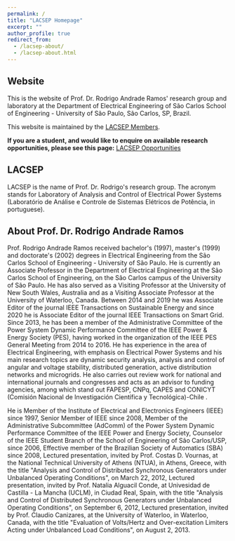 ```yaml
---
permalink: /
title: "LACSEP Homepage"
excerpt: ""
author_profile: true
redirect_from: 
  - /lacsep-about/
  - /lacsep-about.html
---
```


## Website
This is the website of Prof. Dr. Rodrigo Andrade Ramos' research group and laboratory at the Department of Electrical Engineering of São Carlos School of Engineering - University of São Paulo, São Carlos, SP, Brazil.

This website is maintained by the [LACSEP Members](https://lacsep.github.io/lacsep-members/).

**If you are a student, and would like to enquire on available research opportunities, please see this page:** [LACSEP Opportunities](https://lacsep.github.io/lacsep-opportunities/)

## LACSEP
LACSEP is the name of Prof. Dr. Rodrigo's research group. The acronym stands for Laboratory of Analysis and Control of Electrical Power Systems (Laboratório de Análise e Controle de Sistemas Elétricos de Potência, in portuguese). 

## About Prof. Dr. Rodrigo Andrade Ramos
Prof. Rodrigo Andrade Ramos received bachelor's (1997), master's (1999) and doctorate's (2002) degrees in Electrical Engineering from the São Carlos School of Engineering - University of São Paulo. He is currently an Associate Professor in the Department of Electrical Engineering at the São Carlos School of Engineering, on the São Carlos campus of the University of São Paulo. He has also served as a Visiting Professor at the University of New South Wales, Australia and as a Visiting Associate Professor at the University of Waterloo, Canada. Between 2014 and 2019 he was Associate Editor of the journal IEEE Transactions on Sustainable Energy and since 2020 he is Associate Editor of the journal IEEE Transactions on Smart Grid. Since 2013, he has been a member of the Administrative Committee of the Power System Dynamic Performance Committee of the IEEE Power & Energy Society (PES), having worked in the organization of the IEEE PES General Meeting from 2014 to 2016. He has experience in the area of Electrical Engineering, with emphasis on Electrical Power Systems and his main research topics are dynamic security analysis, analysis and control of angular and voltage stability, distributed generation, active distribution networks and microgrids. He also carries out review work for national and international journals and congresses and acts as an advisor to funding agencies, among which stand out FAPESP, CNPq, CAPES and CONICYT (Comisión Nacional de Investigación Científica y Tecnológica)-Chile .

He is Member of the Institute of Electrical and Electronics Engineers (IEEE) since 1997, Senior Member of IEEE since 2008, Member of the Administrative Subcommittee (AdComm) of the Power System Dynamic Performance Committee of the IEEE Power and Energy Society, Counselor of the IEEE Student Branch of the School of Engineering of São Carlos/USP, since 2006, Effective member of the Brazilian Society of Automatics (SBA) since 2008, Lectured presentation, invited by Prof. Costas D. Vournas, at the National Technical University of Athens (NTUA), in Athens, Greece, with the title "Analysis and Control of Distributed Synchronous Generators under Unbalanced Operating Conditions", on March 22, 2012, Lectured presentation, invited by Prof. Natalia Alguacil Conde, at Univesidad de Castilla - La Mancha (UCLM), in Ciudad Real, Spain, with the title "Analysis and Control of Distributed Synchronous Generators under Unbalanced Operating Conditions", on September 6, 2012, Lectured presentation, invited by Prof. Claudio Canizares, at the University of Waterloo, in Waterloo, Canada, with the title "Evaluation of Volts/Hertz and Over-excitation Limiters Acting under Unbalanced Load Conditions", on August 2, 2013.